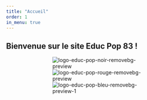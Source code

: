 ```yaml
---
title: "Accueil"
order: 1
in_menu: true
---
```

## Bienvenue sur le site Educ Pop 83 !

<html>
<head>
    <style>
        .allimg {
            width:50%;margin-left:25%; margin-right:25%; center
        }
    </style>
</head>
<body>
    <div class="allimg">
<a target='_blank'><img src='https://i.postimg.cc/LhFV6wdS/logo-educ-pop-noir-removebg-preview.png' border='0' alt='logo-educ-pop-noir-removebg-preview'/></a><a target='_blank'><img src='https://i.postimg.cc/XpQKLvrN/logo-educ-pop-rouge-removebg-preview.png' border='0' alt='logo-educ-pop-rouge-removebg-preview'/></a><a target='_blank'><img src='https://i.postimg.cc/dkst5Jkv/logo-educ-pop-bleu-removebg-preview-1.png' border='0' alt='logo-educ-pop-bleu-removebg-preview-1'/></a> 